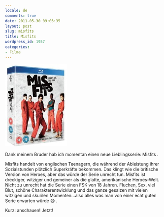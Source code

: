 ```yaml
---
locale: de
comments: true
date: 2011-05-30 09:03:35
layout: post
slug: misfits
title: Misfits
wordpress_id: 1957
categories:
- Filme
---
```


[![](/images/2011-05-30-misfits/51XyEFwhICL._SL500_AA300_-e1306742090584.jpeg)](http://www.amazon.co.uk/Misfits-1-2-Box-Set-Blu-ray/dp/B004IK8F7S) 

Dank meinem Bruder hab ich momentan einen neue Lieblingsserie: Misfits . 

Misfits handelt von englischen Teenagern, die während der Ableistung ihrer
Sozialstunden plötzlich Superkräfte bekommen. Das klingt wie die britische
Version von Heroes, aber das würde der Serie unrecht tun. Misfits ist
dreckiger, witziger und gemeiner als die glatte, amerikanische Heroes-Welt.
Nicht zu unrecht hat die Serie einen FSK von 18 Jahren. Fluchen, Sex, viel
Blut, schöne Charakterentwicklung und das ganze gesalzen mit vielen witzigen
und skurilen Momenten...also alles was man von einer echt guten Serie erwarten
würde :smile: . 

Kurz: anschauen! Jetzt!
